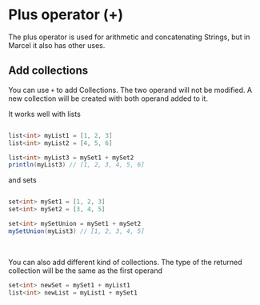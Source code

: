 # Plus operator (+)

The plus operator is used for arithmetic and concatenating Strings, but in Marcel it also has other uses.

## Add collections

You can use `+` to add Collections. The two operand will not be modified. A new collection will be created with both operand
added to it.

It works well with lists

```java

list<int> myList1 = [1, 2, 3]
list<int> myList2 = [4, 5, 6]

list<int> myList3 = mySet1 + mySet2
println(myList3) // [1, 2, 3, 4, 5, 6]
```

and sets

```java

set<int> mySet1 = [1, 2, 3]
set<int> mySet2 = [3, 4, 5]

set<int> mySetUnion = mySet1 + mySet2
mySetUnion(myList3) // [1, 2, 3, 4, 5]
```

<br/>

You can also add different kind of collections. The type of the returned collection will be the same as the first operand

```java
set<int> newSet = mySet1 + myList1
list<int> newList = myList1 + mySet1
```
